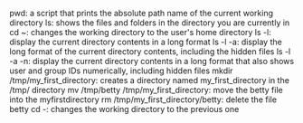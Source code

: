 pwd: a script that prints the absolute path name of the current working directory
ls: shows the files and folders in the directory you are currently in
cd ~: changes the working directory to the user's home directory
ls -l: display the current directory contents in a long format
ls -l -a: display the long format of the current directory contents, including the hidden files
ls -l -a -n: display the current directory contents in a long format that also shows user and group IDs numerically, including hidden files
mkdir /tmp/my_first_directory: creates a directory named my_first_directory in the /tmp/ directory
mv /tmp/betty /tmp/my_first_directory: move the betty file into the myfirstdirectory
rm /tmp/my_first_directory/betty: delete the file betty
cd -: changes the working directory to the previous one
